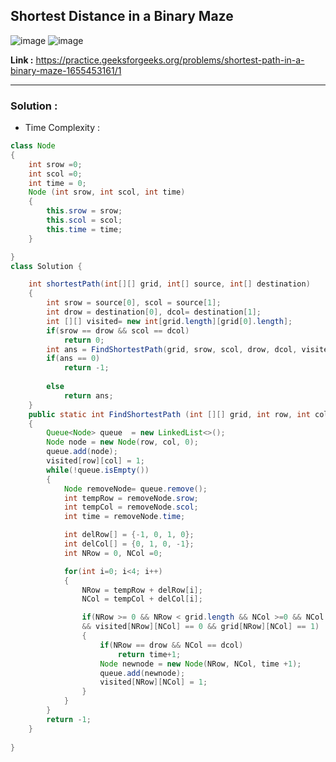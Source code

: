 ## Shortest Distance in a Binary Maze 

![image](https://user-images.githubusercontent.com/23376002/195990801-7b8f72ac-d55e-415a-8ea8-e74ce88ed9cd.png)
![image](https://user-images.githubusercontent.com/23376002/195994664-daced200-71e4-47d8-85d3-1d94597e5a09.png)

**Link :** https://practice.geeksforgeeks.org/problems/shortest-path-in-a-binary-maze-1655453161/1

--------------------------------------------------------------------------------------------------------------------------------------------------------


### Solution :

- Time Complexity :


```java
class Node 
{
    int srow =0;
    int scol =0;
    int time = 0;
    Node (int srow, int scol, int time) 
    {
        this.srow = srow;
        this.scol = scol;
        this.time = time;
    }

}
class Solution {

    int shortestPath(int[][] grid, int[] source, int[] destination) 
    {
        int srow = source[0], scol = source[1];
        int drow = destination[0], dcol= destination[1];
        int [][] visited= new int[grid.length][grid[0].length];
        if(srow == drow && scol == dcol) 
            return 0;
        int ans = FindShortestPath(grid, srow, scol, drow, dcol, visited);
        if(ans == 0) 
            return -1;
       
        else
            return ans;
    }
    public static int FindShortestPath (int [][] grid, int row, int col, int drow, int dcol, int [][] visited) 
    {
        Queue<Node> queue  = new LinkedList<>();
        Node node = new Node(row, col, 0);
        queue.add(node);
        visited[row][col] = 1;
        while(!queue.isEmpty())
        {
            Node removeNode= queue.remove();
            int tempRow = removeNode.srow;
            int tempCol = removeNode.scol;
            int time = removeNode.time;

            int delRow[] = {-1, 0, 1, 0};
            int delCol[] = {0, 1, 0, -1};
            int NRow = 0, NCol =0;

            for(int i=0; i<4; i++)
            {
                NRow = tempRow + delRow[i];
                NCol = tempCol + delCol[i];

                if(NRow >= 0 && NRow < grid.length && NCol >=0 && NCol < grid[0].length 
                && visited[NRow][NCol] == 0 && grid[NRow][NCol] == 1)
                {
                    if(NRow == drow && NCol == dcol) 
                        return time+1;
                    Node newnode = new Node(NRow, NCol, time +1);
                    queue.add(newnode);
                    visited[NRow][NCol] = 1;
                }
            }
        }
        return -1;
    }
    
}

```


